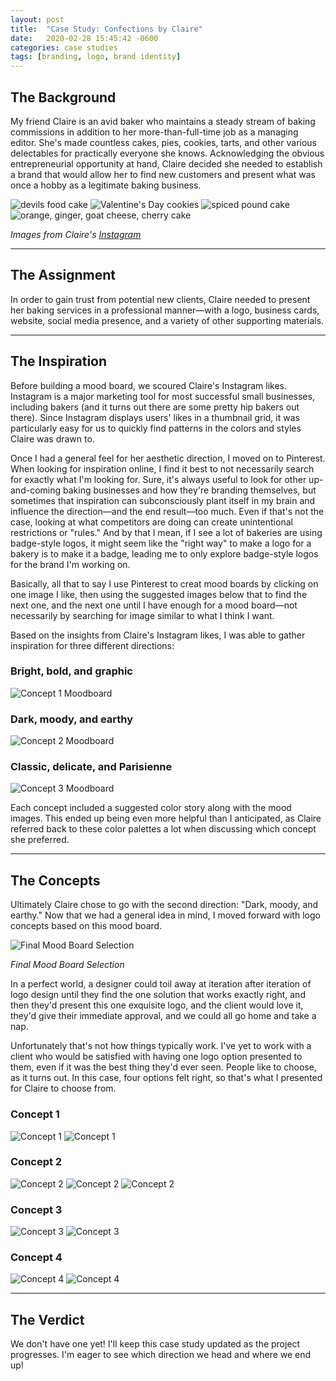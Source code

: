 ```yaml
---
layout: post
title:  "Case Study: Confections by Claire"
date:   2020-02-28 15:45:42 -0600
categories: case studies
tags: [branding, logo, brand identity]
---
```


## The Background

My friend Claire is an avid baker who maintains a steady stream of baking commissions in addition to her more-than-full-time job as a managing editor. She's made countless cakes, pies, cookies, tarts, and other various delectables for practically everyone she knows. Acknowledging the obvious entrepreneurial opportunity at hand, Claire decided she needed to establish a brand that would allow her to find new customers and present what was once a hobby as a legitimate baking business.

![devils food cake](../../../images/claire-instagram3.jpg)
![Valentine's Day cookies](../../../images/claire-instagram2.jpg)
![spiced pound cake](../../../images/claire-instagram5.jpg)
![orange, ginger, goat cheese, cherry cake](../../../images/claire-instagram1.jpg)

*Images from Claire's [Instagram](https://www.instagram.com/ceyonce_knowles/)*

---

## The Assignment

In order to gain trust from potential new clients, Claire needed to present her baking services in a professional manner—with a logo, business cards, website, social media presence, and a variety of other supporting materials. 

---

## The Inspiration

Before building a mood board, we scoured Claire's Instagram likes. Instagram is a major marketing tool for most successful small businesses, including bakers (and it turns out there are some pretty hip bakers out there). Since Instagram displays users' likes in a thumbnail grid, it was particularly easy for us to quickly find patterns in the colors and styles Claire was drawn to. 

Once I had a general feel for her aesthetic direction, I moved on to Pinterest. When looking for inspiration online, I find it best to not necessarily search for exactly what I'm looking for. Sure, it's always useful to look for other up-and-coming baking businesses and how they're branding themselves, but sometimes that inspiration can subconsciously plant itself in my brain and influence the direction—and the end result—too much. Even if that's not the case, looking at what competitors are doing can create unintentional restrictions or "rules." And by that I mean, if I see a lot of bakeries are using badge-style logos, it might seem like the "right way" to make a logo for a bakery is to make it a badge, leading me to only explore badge-style logos for the brand I'm working on.

Basically, all that to say I use Pinterest to creat mood boards by clicking on one image I like, then using the suggested images below that to find the next one, and the next one until I have enough for a mood board—not necessarily by searching for image similar to what I think I want.

Based on the insights from Claire's Instagram likes, I was able to gather inspiration for three different directions:

### Bright, bold, and graphic
![Concept 1 Moodboard](../../../images/CbC-moodboard1.jpg)

### Dark, moody, and earthy
![Concept 2 Moodboard](../../../images/CbC-moodboard2.jpg)

### Classic, delicate, and Parisienne
![Concept 3 Moodboard](../../../images/CbC-moodboard3.jpg)

Each concept included a suggested color story along with the mood images. This ended up being even more helpful than I anticipated, as Claire referred back to these color palettes a lot when discussing which concept she preferred.

---

## The Concepts

Ultimately Claire chose to go with the second direction: "Dark, moody, and earthy." Now that we had a general idea in mind, I moved forward with logo concepts based on this mood board. 

![Final Mood Board Selection](../../../images/CbC-final-moodboard.jpg)

*Final Mood Board Selection*

In a perfect world, a designer could toil away at iteration after iteration of logo design until they find the one solution that works exactly right, and then they'd present this one exquisite logo, and the client would love it, they'd give their immediate approval, and we could all go home and take a nap. 

Unfortunately that's not how things typically work. I've yet to work with a client who would be satisfied with having one logo option presented to them, even if it was the best thing they'd ever seen. People like to choose, as it turns out. In this case, four options felt right, so that's what I presented for Claire to choose from.

### Concept 1
![Concept 1](../../../images/CbC-logo-1.jpg)
![Concept 1](../../../images/CbC-logo-1-colors.jpg)

### Concept 2
![Concept 2](../../../images/CbC-logo-2a.jpg)
![Concept 2](../../../images/CbC-logo-2b.jpg)
![Concept 2](../../../images/CbC-logo-2-colors.jpg)

### Concept 3
![Concept 3](../../../images/CbC-logo-3.jpg)
![Concept 3](../../../images/CbC-logo-3-colors.jpg)

### Concept 4
![Concept 4](../../../images/CbC-logo-4.jpg)
![Concept 4](../../../images/CbC-logo-4-colors.jpg)

---

## The Verdict

We don't have one yet! I'll keep this case study updated as the project progresses. I'm eager to see which direction we head and where we end up!
